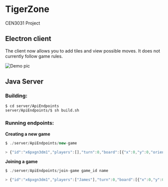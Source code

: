 # TigerZone
CEN3031 Project


## Electron client

The client now allows you to add tiles and view possible moves. It does not currently follow game rules.

![Demo pic](http://i.imgur.com/z9qSHDM.png)

## Java Server

### Building:

```
$ cd server/ApiEndpoints
server/ApiEndpoints/$ sh build.sh
```

### Running endpoints:


**Creating a new game**
```javascript
$ ./server/ApiEndpoints/new-game

> {"id":"x6pxgn3dm1","players":[],"turn":0,"board":[{"x":0,"y":0,"orientation":"NORTH","name":"Single bubble city with straight road"}]}
```

**Joining a game**
```javascript
$ ./server/ApiEndpoints/join-game game_id name

> {"id":"x6pxgn3dm1","players":["James"],"turn":0,"board":[{"x":0,"y":0,"orientation":"NORTH","name":"Single bubble city with straight road"}]}
```

